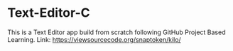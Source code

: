# Text-Editor-C

This is a Text Editor app build from scratch following GitHub Project Based Learning.
Link: https://viewsourcecode.org/snaptoken/kilo/